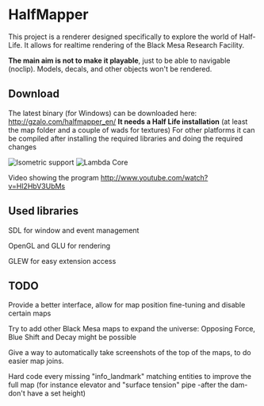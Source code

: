 # HalfMapper
This project is a renderer designed specifically to explore the world of Half-Life.
It allows for realtime rendering of the Black Mesa Research Facility.

**The main aim is not to make it playable**, just to be able to navigable (noclip). Models, decals, and other objects won't be rendered.

## Download
The latest binary (for Windows) can be downloaded here: http://gzalo.com/halfmapper_en/
**It needs a Half Life installation** (at least the map folder and a couple of wads for textures)
For other platforms it can be compiled after installing the required libraries and doing the required changes

![Isometric support](http://i.imgur.com/ghh8OeT.jpg)
![Lambda Core](http://i.imgur.com/y5xzn7Q.png)

Video showing the program http://www.youtube.com/watch?v=Hl2HbV3UbMs

## Used libraries
SDL for window and event management

OpenGL and GLU for rendering

GLEW for easy extension access

## TODO 
Provide a better interface, allow for map position fine-tuning and disable certain maps

Try to add other Black Mesa maps to expand the universe: Opposing Force, Blue Shift and Decay might be possible  

Give a way to automatically take screenshots of the top of the maps, to do easier map joins.

Hard code every missing "info_landmark" matching entities to improve the full map (for instance elevator and "surface tension" pipe -after the dam- don't have a set height)
